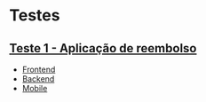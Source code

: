 # Testes

## [Teste 1 - Aplicação de reembolso](https://github.com/tradeupgroup/testes-tradeup/tree/master/teste-1)

- [Frontend](https://github.com/tradeupgroup/testes-tradeup/tree/master/teste-1/teste-frontend.md)
- [Backend](https://github.com/tradeupgroup/testes-tradeup/blob/master/teste-1/teste-backend.md)
- [Mobile](https://github.com/tradeupgroup/testes-tradeup/blob/master/teste-1/teste-mobile.md)
